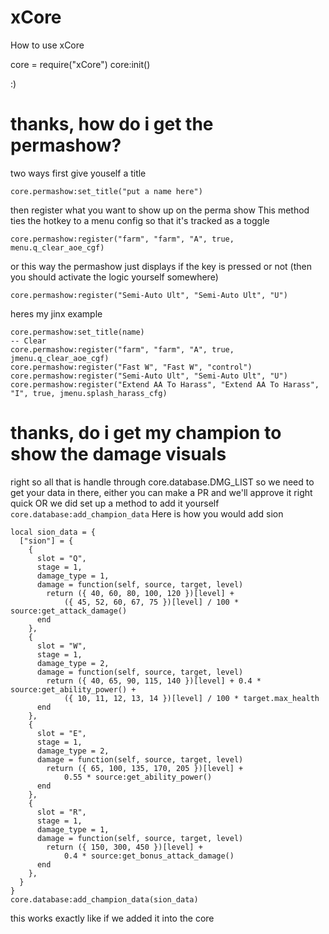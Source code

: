 # xCore
How to use xCore

core = require("xCore")
core:init()

:)


# thanks, how do i get the permashow?
two ways
first give youself a title
```
core.permashow:set_title("put a name here")
```
then register what you want to show up on the perma show
This method ties the hotkey to a menu config so that it's tracked as a toggle
```
core.permashow:register("farm", "farm", "A", true, menu.q_clear_aoe_cgf)
```

or this way the permashow just displays if the key is pressed or not (then you should activate the logic yourself somewhere)
```
core.permashow:register("Semi-Auto Ult", "Semi-Auto Ult", "U")
```

heres my jinx example
```
core.permashow:set_title(name)
-- Clear
core.permashow:register("farm", "farm", "A", true, jmenu.q_clear_aoe_cgf)
core.permashow:register("Fast W", "Fast W", "control")
core.permashow:register("Semi-Auto Ult", "Semi-Auto Ult", "U")
core.permashow:register("Extend AA To Harass", "Extend AA To Harass", "I", true, jmenu.splash_harass_cfg)
```

# thanks, do i get my champion to show the damage visuals

right so all that is handle through core.database.DMG_LIST so we need to get your data in there, either you can make a PR and we'll approve it right quick OR
we did set up a method to add it yourself
```core.database:add_champion_data```
Here is how you would add sion

```
local sion_data = {
  ["sion"] = {
    {
      slot = "Q",
      stage = 1,
      damage_type = 1,
      damage = function(self, source, target, level)
        return ({ 40, 60, 80, 100, 120 })[level] +
            ({ 45, 52, 60, 67, 75 })[level] / 100 * source:get_attack_damage()
      end
    },
    {
      slot = "W",
      stage = 1,
      damage_type = 2,
      damage = function(self, source, target, level)
        return ({ 40, 65, 90, 115, 140 })[level] + 0.4 * source:get_ability_power() +
            ({ 10, 11, 12, 13, 14 })[level] / 100 * target.max_health
      end
    },
    {
      slot = "E",
      stage = 1,
      damage_type = 2,
      damage = function(self, source, target, level)
        return ({ 65, 100, 135, 170, 205 })[level] +
            0.55 * source:get_ability_power()
      end
    },
    {
      slot = "R",
      stage = 1,
      damage_type = 1,
      damage = function(self, source, target, level)
        return ({ 150, 300, 450 })[level] +
            0.4 * source:get_bonus_attack_damage()
      end
    },
  }
}
core.database:add_champion_data(sion_data)
```

this works exactly like if we added it into the core



